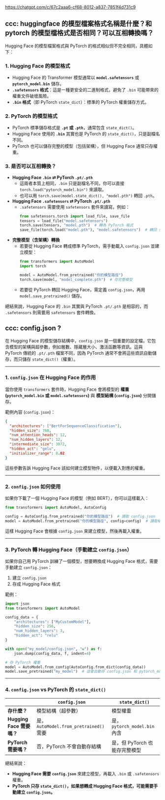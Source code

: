 https://chatgpt.com/c/67c2aaa6-cf68-8012-a837-7851f4d731c9

## ccc: huggingface 的模型檔案格式名稱是什麼？和 pytorch 的模型檔格式是否相同？可以互相轉換嗎？

Hugging Face 的模型檔案格式與 PyTorch 的格式相似但不完全相同，具體如下：  

### 1. **Hugging Face 的模型格式**
   - Hugging Face 的 Transformer 模型通常以 **`model.safetensors`** 或 **`pytorch_model.bin`** 儲存。  
   - **`.safetensors` 格式**：這是一種更安全的二進制格式，避免了 `.bin` 可能帶來的權重文件破壞風險。  
   - **`.bin` 格式**（即 PyTorch `state_dict`）：標準的 PyTorch 權重儲存方式。  

### 2. **PyTorch 的模型格式**
   - PyTorch 標準儲存格式是 **`.pt` 或 `.pth`**，通常包含 `state_dict()`。  
   - Hugging Face 使用的 **`.bin`** 其實也是 PyTorch 的 `state_dict()`，只是副檔名不同。  
   - PyTorch 也可以儲存完整的模型（包括架構），但 Hugging Face 通常只存權重。  

### 3. **是否可以互相轉換？**
   - **Hugging Face `.bin` ⇄ PyTorch `.pt/.pth`**
     - 這兩者本質上相同，`.bin` 只是副檔名不同，你可以直接 `torch.load("pytorch_model.bin")` 來讀取。  
     - 也可以用 `torch.save(model.state_dict(), "model.pth")` 轉回 `.pth`。  
   - **Hugging Face `.safetensors` ⇄ PyTorch `.pt/.pth`**
     - `.safetensors` 需要使用 `safetensors` 套件來讀寫，例如：
       ```python
       from safetensors.torch import load_file, save_file
       tensors = load_file("model.safetensors")
       torch.save(tensors, "model.pth")  # 轉為 PyTorch 格式
       save_file(torch.load("model.pth"), "model.safetensors")  # 轉回 safetensors
       ```
   - **完整模型（含架構）轉換**
     - 若要從 Hugging Face 轉成標準 PyTorch，需手動載入 `config.json` 並建立模型：
       ```python
       from transformers import AutoModel
       import torch

       model = AutoModel.from_pretrained("你的模型路徑")
       torch.save(model, "model_complete.pth")  # 存完整模型
       ```
     - 若要從 PyTorch 轉回 Hugging Face，需定義 `config.json`，再用 `model.save_pretrained()` 儲存。

總結來說，Hugging Face 的 `.bin` 其實與 PyTorch `.pt/.pth` 是相容的，而 `.safetensors` 則需要用 `safetensors` 套件轉換。

## ccc: config.json ?

在 Hugging Face 的模型儲存結構中，`config.json` 是一個重要的設定檔，它包含模型的架構與超參數，例如層數、隱藏層大小、激活函數等資訊。這與 PyTorch 傳統的 `.pt/.pth` 檔案不同，因為 PyTorch 通常不會將這些資訊自動儲存，而只儲存 `state_dict()`（權重）。

---

### **1. `config.json` 在 Hugging Face 的作用**
當你使用 `transformers` 套件時，Hugging Face 會將模型的 **權重 (`pytorch_model.bin` 或 `model.safetensors`)** 與 **模型結構 (`config.json`)** 分開儲存。  

範例內容 (`config.json`)：
```json
{
  "architectures": ["BertForSequenceClassification"],
  "hidden_size": 768,
  "num_attention_heads": 12,
  "num_hidden_layers": 12,
  "intermediate_size": 3072,
  "hidden_act": "gelu",
  "initializer_range": 0.02
}
```
這些參數告訴 Hugging Face 該如何建立模型物件，以便載入對應的權重。

---

### **2. `config.json` 如何使用**
如果你下載了一個 Hugging Face 的模型（例如 BERT），你可以這樣載入：
```python
from transformers import AutoModel, AutoConfig

config = AutoConfig.from_pretrained("你的模型路徑")  # 讀取 config.json
model = AutoModel.from_pretrained("你的模型路徑", config=config)  # 讀取權重並建立模型
```
這樣 Hugging Face 會根據 `config.json` 來建立模型，然後再載入權重。

---

### **3. PyTorch 轉 Hugging Face（手動建立 `config.json`）**
如果你自己用 PyTorch 訓練了一個模型，想要轉換成 Hugging Face 格式，需要手動建立 `config.json`：
1. 建立 `config.json`
2. 存成 Hugging Face 格式

範例：
```python
import json
from transformers import AutoModel

config_data = {
    "architectures": ["MyCustomModel"],
    "hidden_size": 256,
    "num_hidden_layers": 3,
    "hidden_act": "relu"
}

with open("my_model/config.json", "w") as f:
    json.dump(config_data, f, indent=4)

# 存 PyTorch 權重
model = AutoModel.from_config(AutoConfig.from_dict(config_data))
model.save_pretrained("my_model")  # 這會自動存 config.json 和 pytorch_model.bin
```

---

### **4. `config.json` vs PyTorch 的 `state_dict()`**
|  | `config.json` | `state_dict()` |
|---|---|---|
| **存什麼？** | 模型結構（超參數） | 模型權重 |
| **Hugging Face 需要嗎？** | 是，`AutoModel.from_pretrained()` 需要 | 是，`pytorch_model.bin` 內含 |
| **PyTorch 需要嗎？** | 否，PyTorch 不會自動存結構 | 是，但 PyTorch 也能存完整模型 |

總結來說：
- **Hugging Face 需要 `config.json`** 來建立模型，再載入 `.bin` 或 `.safetensors` 權重。
- **PyTorch 只存 `state_dict()`，如果想轉成 Hugging Face 格式，可能需要手動建立 `config.json`。**
